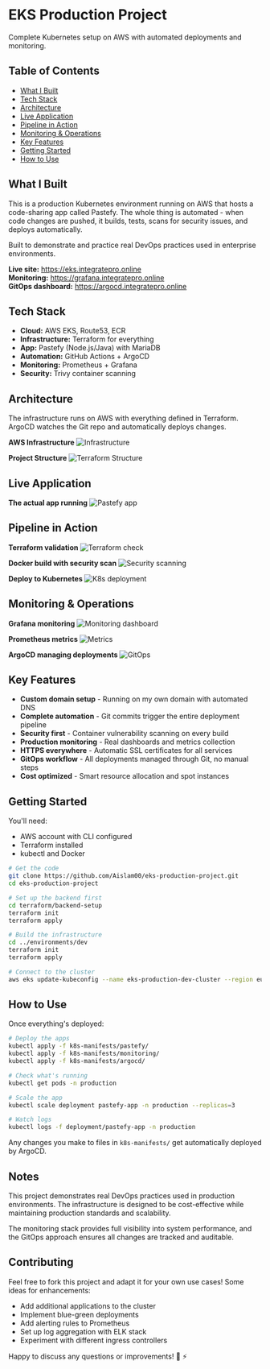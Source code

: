 # EKS Production Project
Complete Kubernetes setup on AWS with automated deployments and monitoring.

## Table of Contents
- [What I Built](#what-i-built)
- [Tech Stack](#tech-stack)
- [Architecture](#architecture)
- [Live Application](#live-application)
- [Pipeline in Action](#pipeline-in-action)
- [Monitoring & Operations](#monitoring--operations)
- [Key Features](#key-features)
- [Getting Started](#getting-started)
- [How to Use](#how-to-use)

## What I Built
This is a production Kubernetes environment running on AWS that hosts a code-sharing app called Pastefy. The whole thing is automated - when code changes are pushed, it builds, tests, scans for security issues, and deploys automatically.

Built to demonstrate and practice real DevOps practices used in enterprise environments.

**Live site:** https://eks.integratepro.online  
**Monitoring:** https://grafana.integratepro.online  
**GitOps dashboard:** https://argocd.integratepro.online

## Tech Stack
- **Cloud:** AWS EKS, Route53, ECR
- **Infrastructure:** Terraform for everything
- **App:** Pastefy (Node.js/Java) with MariaDB
- **Automation:** GitHub Actions + ArgoCD
- **Monitoring:** Prometheus + Grafana
- **Security:** Trivy container scanning

## Architecture
The infrastructure runs on AWS with everything defined in Terraform. ArgoCD watches the Git repo and automatically deploys changes.

**AWS Infrastructure**
![Infrastructure](screenshots/Infrustructure-architecture-diagram.png)

**Project Structure**
![Terraform Structure](screenshots/Directory-structure.png)

## Live Application

**The actual app running**
![Pastefy app](screenshots/pastefy-app.png)

## Pipeline in Action

**Terraform validation**
![Terraform check](screenshots/Terraform-validation.png)

**Docker build with security scan**
![Security scanning](screenshots/Docker-trivy.png)

**Deploy to Kubernetes**
![K8s deployment](screenshots/eks-deployment.png)

## Monitoring & Operations

**Grafana monitoring**
![Monitoring dashboard](screenshots/grafana-dashboard.png)

**Prometheus metrics**
![Metrics](screenshots/prometheus-interface.png)

**ArgoCD managing deployments**
![GitOps](screenshots/argocd-dashboard.png)

## Key Features
- **Custom domain setup** - Running on my own domain with automated DNS
- **Complete automation** - Git commits trigger the entire deployment pipeline
- **Security first** - Container vulnerability scanning on every build
- **Production monitoring** - Real dashboards and metrics collection
- **HTTPS everywhere** - Automatic SSL certificates for all services
- **GitOps workflow** - All deployments managed through Git, no manual steps
- **Cost optimized** - Smart resource allocation and spot instances

## Getting Started

You'll need:
- AWS account with CLI configured
- Terraform installed
- kubectl and Docker

```bash
# Get the code
git clone https://github.com/Aislam00/eks-production-project.git
cd eks-production-project

# Set up the backend first
cd terraform/backend-setup
terraform init
terraform apply

# Build the infrastructure  
cd ../environments/dev
terraform init
terraform apply

# Connect to the cluster
aws eks update-kubeconfig --name eks-production-dev-cluster --region eu-west-2
```

## How to Use

Once everything's deployed:

```bash
# Deploy the apps
kubectl apply -f k8s-manifests/pastefy/
kubectl apply -f k8s-manifests/monitoring/
kubectl apply -f k8s-manifests/argocd/

# Check what's running
kubectl get pods -n production

# Scale the app
kubectl scale deployment pastefy-app -n production --replicas=3

# Watch logs
kubectl logs -f deployment/pastefy-app -n production
```

Any changes you make to files in `k8s-manifests/` get automatically deployed by ArgoCD.

## Notes

This project demonstrates real DevOps practices used in production environments. The infrastructure is designed to be cost-effective while maintaining production standards and scalability.

The monitoring stack provides full visibility into system performance, and the GitOps approach ensures all changes are tracked and auditable.

## Contributing

Feel free to fork this project and adapt it for your own use cases! Some ideas for enhancements:

- Add additional applications to the cluster
- Implement blue-green deployments
- Add alerting rules to Prometheus
- Set up log aggregation with ELK stack
- Experiment with different ingress controllers

Happy to discuss any questions or improvements! 🚀 ⚡